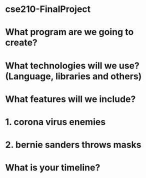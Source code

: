 # cse210-FinalProject
#
# What program are we going to create?
#
# What technologies will we use? (Language, libraries and others)
#
#
# What features will we include? 
# 1. corona virus enemies
# 2. bernie sanders throws masks
#
# What is your timeline?
#
#
#
#
#
